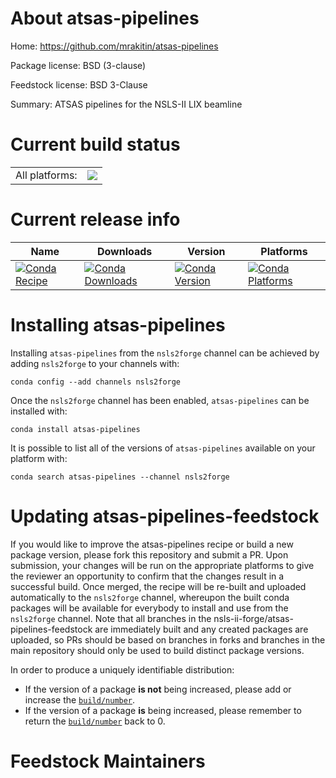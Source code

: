 About atsas-pipelines
=====================

Home: https://github.com/mrakitin/atsas-pipelines

Package license: BSD (3-clause)

Feedstock license: BSD 3-Clause

Summary: ATSAS pipelines for the NSLS-II LIX beamline



Current build status
====================


<table><tr><td>All platforms:</td>
    <td>
      <a href="https://dev.azure.com/nsls2forge/nsls2forge/_build/latest?definitionId=151&branchName=master">
        <img src="https://dev.azure.com/nsls2forge/nsls2forge/_apis/build/status/atsas-pipelines-feedstock?branchName=master">
      </a>
    </td>
  </tr>
</table>

Current release info
====================

| Name | Downloads | Version | Platforms |
| --- | --- | --- | --- |
| [![Conda Recipe](https://img.shields.io/badge/recipe-atsas--pipelines-green.svg)](https://anaconda.org/nsls2forge/atsas-pipelines) | [![Conda Downloads](https://img.shields.io/conda/dn/nsls2forge/atsas-pipelines.svg)](https://anaconda.org/nsls2forge/atsas-pipelines) | [![Conda Version](https://img.shields.io/conda/vn/nsls2forge/atsas-pipelines.svg)](https://anaconda.org/nsls2forge/atsas-pipelines) | [![Conda Platforms](https://img.shields.io/conda/pn/nsls2forge/atsas-pipelines.svg)](https://anaconda.org/nsls2forge/atsas-pipelines) |

Installing atsas-pipelines
==========================

Installing `atsas-pipelines` from the `nsls2forge` channel can be achieved by adding `nsls2forge` to your channels with:

```
conda config --add channels nsls2forge
```

Once the `nsls2forge` channel has been enabled, `atsas-pipelines` can be installed with:

```
conda install atsas-pipelines
```

It is possible to list all of the versions of `atsas-pipelines` available on your platform with:

```
conda search atsas-pipelines --channel nsls2forge
```




Updating atsas-pipelines-feedstock
==================================

If you would like to improve the atsas-pipelines recipe or build a new
package version, please fork this repository and submit a PR. Upon submission,
your changes will be run on the appropriate platforms to give the reviewer an
opportunity to confirm that the changes result in a successful build. Once
merged, the recipe will be re-built and uploaded automatically to the
`nsls2forge` channel, whereupon the built conda packages will be available for
everybody to install and use from the `nsls2forge` channel.
Note that all branches in the nsls-ii-forge/atsas-pipelines-feedstock are
immediately built and any created packages are uploaded, so PRs should be based
on branches in forks and branches in the main repository should only be used to
build distinct package versions.

In order to produce a uniquely identifiable distribution:
 * If the version of a package **is not** being increased, please add or increase
   the [``build/number``](https://conda.io/docs/user-guide/tasks/build-packages/define-metadata.html#build-number-and-string).
 * If the version of a package **is** being increased, please remember to return
   the [``build/number``](https://conda.io/docs/user-guide/tasks/build-packages/define-metadata.html#build-number-and-string)
   back to 0.

Feedstock Maintainers
=====================


